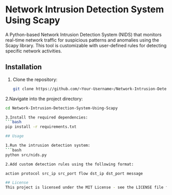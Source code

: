 # Network Intrusion Detection System Using Scapy

A Python-based Network Intrusion Detection System (NIDS) that monitors real-time network traffic for suspicious patterns and anomalies using the Scapy library. This tool is customizable with user-defined rules for detecting specific network activities.

## Installation

1. Clone the repository:
   ```bash
   git clone https://github.com/<Your-Username>/Network-Intrusion-Detection-System-Using-Scapy.git

2.Navigate into the project directory:
   ```bash
   cd Network-Intrusion-Detection-System-Using-Scapy

3.Install the required dependencies:
   ```bash
   pip install -r requirements.txt

## Usage

1.Run the intrusion detection system:
   ```bash
   python src/nids.py

2.Add custom detection rules using the following format:

action protocol src_ip src_port flow dst_ip dst_port message

## License
This project is licensed under the MIT License - see the LICENSE file for details.
